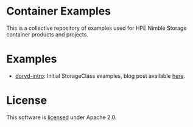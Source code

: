# Container Examples
This is a collective repository of examples used for HPE Nimble Storage container products and projects.

# Examples
* [doryd-intro](dory/doryd-intro): Initial StorageClass examples, blog post available [here](https://developer.hpe.com).

# License
This software is [licensed](LICENSE) under Apache 2.0.

